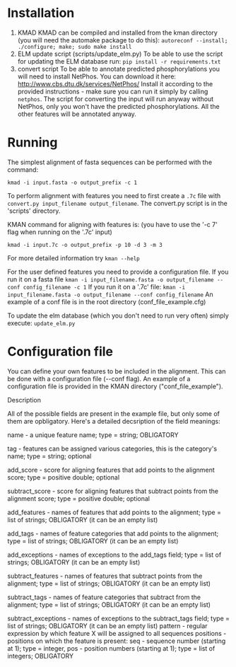 # Installation
1. KMAD
KMAD can be compiled and installed from the kman directory (you will need
the automake package to do this):
  `autoreconf --install; ./configure; make; sudo make install`
2. ELM update script (scripts/update_elm.py)
To be able to use the script for updating the ELM database run:
   `pip install -r requirements.txt` 
3. convert script 
To be able to annotate predicted phosphorylations you will need to install
NetPhos. You can download it here:
http://www.cbs.dtu.dk/services/NetPhos/
Install it according to the provided instructions - make sure you can run it
simply by calling `netphos`.
The script for converting the input will run anyway without NetPhos, only you
won't have the predicted phosphorylations. All the other features will be
annotated anyway.


# Running

The simplest alignment of fasta sequences can be performed with the command:

  `kmad -i input.fasta -o output_prefix -c 1`

To perform alignment with features you need to first create a `.7c` file with
  `convert.py input_filename output_filename`.
The convert.py script is in the 'scripts' directory.

KMAN command for aligning with features is:
(you have to use the '-c 7' flag when running on the '.7c' input)

  `kmad -i input.7c -o output_prefix -p 10 -d 3 -m 3`

For more detailed information try `kman --help`

For the user defined features you need to provide a configuration file. 
If you run it on a fasta file
  `kman -i input_filename.fasta -o output_filename --conf config_filename -c 1`
If you run it on a '.7c' file:
  `kman -i input_filename.fasta -o output_filename --conf config_filename`
An example of a conf file is in the root directory (conf_file_example.cfg)

To update the elm database (which you don't need to run very often)
simply execute:
  `update_elm.py`

# Configuration file

You can define your own features to be included in the alignment.
This can be done with a configuration file (--conf flag). An example of 
a configuration file is provided in the KMAN directory ("conf_file_example").

Description

All of the possible fields are present in the example file, but only some of
them are opbligatory. Here's a detailed decsription of the field meanings:

name - a unique feature name; type = string; OBLIGATORY

tag - features can be assigned various categories, this is the category's name;
      type = string; optional 

add_score - score for aligning features that add points to the 
            alignment score;
            type = positive double; optional

subtract_score - score for aligning features that subtract points from the
                 alignment score; type = positive double; optional
 
add_features - names of features that add points to the alignment; 
               type = list of strings; OBLIGATORY (it can be an empty list)

add_tags - names of feature categories that add points to the alignment;
          type = list of strings; OBLIGATORY (it can be an empty list)

add_exceptions - names of exceptions to the add_tags field;
                 type = list of strings; OBLIGATORY (it can be an empty list)

subtract_features - names of features that subtract points from the alignment; 
                    type = list of strings; OBLIGATORY (it can be an empty 
                    list)

subtract_tags - names of feature categories that subtract from the alignment;
                type = list of strings; OBLIGATORY (it can be an empty list)

subtract_exceptions - names of exceptions to the subtract_tags field;
                      type = list of strings; OBLIGATORY (it can be an empty 
                      list)
pattern - regular expression by which feature X will be assigned to all
          sequences
positions - positions on which the feature is present:
            seq - sequence number (starting at 1); type = integer,
            pos - position numbers (starting at 1); type = list of integers;
            OBLIGATORY
